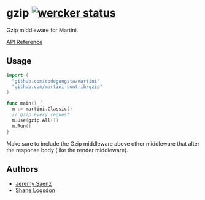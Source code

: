 # gzip [![wercker status](https://app.wercker.com/status/186d65e4d8160cf274ffc5835e6d9795 "wercker status")](https://app.wercker.com/project/bykey/186d65e4d8160cf274ffc5835e6d9795)
Gzip middleware for Martini.

[API Reference](http://godoc.org/github.com/martini-contrib/gzip)

## Usage

~~~ go
import (
  "github.com/codegangsta/martini"
  "github.com/martini-contrib/gzip"
)

func main() {
  m := martini.Classic()
  // gzip every request
  m.Use(gzip.All())
  m.Run()
}

~~~

Make sure to include the Gzip middleware above other middleware that alter the response body (like the render middleware).

## Authors
* [Jeremy Saenz](http://github.com/codegangsta)
* [Shane Logsdon](http://github.com/slogsdon)
